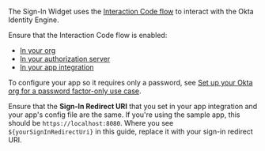 The Sign-In Widget uses the [Interaction Code flow](/docs/concepts/interaction-code/) to interact with the Okta Identity Engine.

Ensure that the Interaction Code flow is enabled:

* [In your org](/docs/guides/implement-grant-type/interactioncode/main/#enable-interaction-code-grant-for-your-org)
* [In your authorization server](/docs/guides/set-up-org/#enable-interaction-code-for-a-custom-authorization-server)
* [In your app integration](/docs/guides/oie-embedded-common-org-setup/java/main/#create-an-application)

To configure your app so it requires only a password, see [Set up your Okta org for a password factor-only use case](/docs/guides/set-up-org/#set-up-your-okta-org-for-a-password-factor-only-use-case).

Ensure that the **Sign-In Redirect URI** that you set in your app integration and your app's config file are the same. If you're using the sample app, this should be `https://localhost:8080`. Where you see `${yourSignInRedirectUri}` in this guide, replace it with your sign-in redirect URI.
